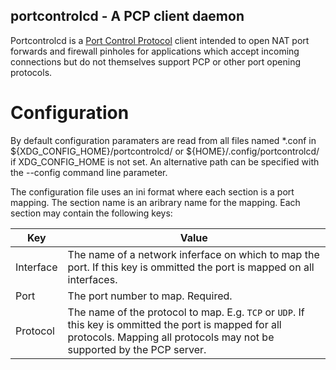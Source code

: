 portcontrolcd - A PCP client daemon
-----------------------------------

Portcontrolcd is a [Port Control Protocol](https://tools.ietf.org/html/rfc6887) client intended to open NAT port forwards and firewall pinholes for applications which accept incoming connections but do not themselves support PCP or other port opening protocols.

# Configuration
By default configuration paramaters are read from all files named *.conf in ${XDG_CONFIG_HOME}/portcontrolcd/ or ${HOME}/.config/portcontrolcd/ if XDG_CONFIG_HOME is not set. An alternative path can be specified with the --config command line parameter.

The configuration file uses an ini format where each section is a port mapping. The section name is an aribrary name for the mapping. Each section may contain the following keys:

Key | Value
--- | -----
Interface | The name of a network inferface on which to map the port. If this key is ommitted the port is mapped on all interfaces.
Port | The port number to map. Required.
Protocol | The name of the protocol to map. E.g. `TCP` or `UDP`. If this key is ommitted the port is mapped for all protocols. Mapping all protocols may not be supported by the PCP server.
